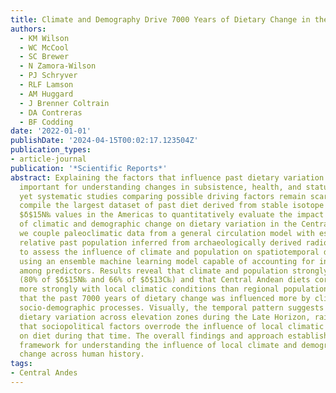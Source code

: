 ```yaml
---
title: Climate and Demography Drive 7000 Years of Dietary Change in the Central Andes
authors: 
  - KM Wilson
  - WC McCool
  - SC Brewer
  - N Zamora-Wilson
  - PJ Schryver 
  - RLF Lamson
  - AM Huggard
  - J Brenner Coltrain
  - DA Contreras
  - BF Codding
date: '2022-01-01'
publishDate: '2024-04-15T00:02:17.123504Z'
publication_types:
- article-journal
publication: '*Scientific Reports*'
abstract: Explaining the factors that influence past dietary variation is critically
  important for understanding changes in subsistence, health, and status in past societies;
  yet systematic studies comparing possible driving factors remain scarce. Here we
  compile the largest dataset of past diet derived from stable isotope $δ$13C‰ and
  $δ$15N‰ values in the Americas to quantitatively evaluate the impact of 7000 years
  of climatic and demographic change on dietary variation in the Central Andes. Specifically,
  we couple paleoclimatic data from a general circulation model with estimates of
  relative past population inferred from archaeologically derived radiocarbon dates
  to assess the influence of climate and population on spatiotemporal dietary variation
  using an ensemble machine learning model capable of accounting for interactions
  among predictors. Results reveal that climate and population strongly predict diet
  (80% of $δ$15N‰ and 66% of $δ$13C‰) and that Central Andean diets correlate much
  more strongly with local climatic conditions than regional population size, indicating
  that the past 7000 years of dietary change was influenced more by climatic than
  socio-demographic processes. Visually, the temporal pattern suggests decreasing
  dietary variation across elevation zones during the Late Horizon, raising the possibility
  that sociopolitical factors overrode the influence of local climatic conditions
  on diet during that time. The overall findings and approach establish a general
  framework for understanding the influence of local climate and demography on dietary
  change across human history.
tags:
- Central Andes
---
```

